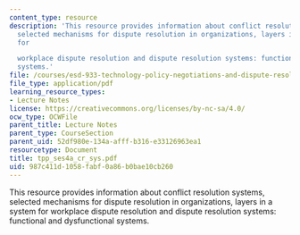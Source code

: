 ```yaml
---
content_type: resource
description: 'This resource provides information about conflict resolution systems,
  selected mechanisms for dispute resolution in organizations, layers in a system
  for

  workplace dispute resolution and dispute resolution systems: functional and dysfunctional
  systems.'
file: /courses/esd-933-technology-policy-negotiations-and-dispute-resolution-spring-2005/987c411d1058fabf0a86b0bae10cb260_tpp_ses4a_cr_sys.pdf
file_type: application/pdf
learning_resource_types:
- Lecture Notes
license: https://creativecommons.org/licenses/by-nc-sa/4.0/
ocw_type: OCWFile
parent_title: Lecture Notes
parent_type: CourseSection
parent_uid: 52df980e-134a-afff-b316-e33126963ea1
resourcetype: Document
title: tpp_ses4a_cr_sys.pdf
uid: 987c411d-1058-fabf-0a86-b0bae10cb260
---
```

This resource provides information about conflict resolution systems, selected mechanisms for dispute resolution in organizations, layers in a system for
workplace dispute resolution and dispute resolution systems: functional and dysfunctional systems.